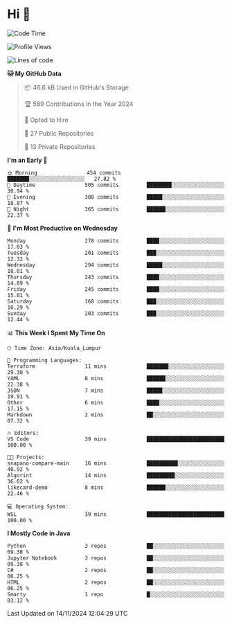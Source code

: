 <h1>Hi 👋</h1>

<!--START_SECTION:waka-->
![Code Time](http://img.shields.io/badge/Code%20Time-795%20hrs%202%20mins-blue)

![Profile Views](http://img.shields.io/badge/Profile%20Views-1-blue)

![Lines of code](https://img.shields.io/badge/From%20Hello%20World%20I%27ve%20Written-1.3%20million%20lines%20of%20code-blue)

**🐱 My GitHub Data** 

> 📦 46.6 kB Used in GitHub's Storage 
 > 
> 🏆 589 Contributions in the Year 2024
 > 
> 💼 Opted to Hire
 > 
> 📜 27 Public Repositories 
 > 
> 🔑 13 Private Repositories 
 > 
**I'm an Early 🐤** 

```text
🌞 Morning                454 commits         ███████░░░░░░░░░░░░░░░░░░   27.82 % 
🌆 Daytime                505 commits         ████████░░░░░░░░░░░░░░░░░   30.94 % 
🌃 Evening                308 commits         █████░░░░░░░░░░░░░░░░░░░░   18.87 % 
🌙 Night                  365 commits         ██████░░░░░░░░░░░░░░░░░░░   22.37 % 
```
📅 **I'm Most Productive on Wednesday** 

```text
Monday                   278 commits         ████░░░░░░░░░░░░░░░░░░░░░   17.03 % 
Tuesday                  201 commits         ███░░░░░░░░░░░░░░░░░░░░░░   12.32 % 
Wednesday                294 commits         █████░░░░░░░░░░░░░░░░░░░░   18.01 % 
Thursday                 243 commits         ████░░░░░░░░░░░░░░░░░░░░░   14.89 % 
Friday                   245 commits         ████░░░░░░░░░░░░░░░░░░░░░   15.01 % 
Saturday                 168 commits         ███░░░░░░░░░░░░░░░░░░░░░░   10.29 % 
Sunday                   203 commits         ███░░░░░░░░░░░░░░░░░░░░░░   12.44 % 
```


📊 **This Week I Spent My Time On** 

```text
🕑︎ Time Zone: Asia/Kuala_Lumpur

💬 Programming Languages: 
Terraform                11 mins             ███████░░░░░░░░░░░░░░░░░░   29.30 % 
YAML                     8 mins              ██████░░░░░░░░░░░░░░░░░░░   22.38 % 
JSON                     7 mins              █████░░░░░░░░░░░░░░░░░░░░   19.91 % 
Other                    6 mins              ████░░░░░░░░░░░░░░░░░░░░░   17.15 % 
Markdown                 2 mins              ██░░░░░░░░░░░░░░░░░░░░░░░   07.32 % 

🔥 Editors: 
VS Code                  39 mins             █████████████████████████   100.00 % 

🐱‍💻 Projects: 
snapano-compare-main     16 mins             ██████████░░░░░░░░░░░░░░░   40.92 % 
Algorint                 14 mins             █████████░░░░░░░░░░░░░░░░   36.62 % 
likecard-demo            8 mins              ██████░░░░░░░░░░░░░░░░░░░   22.46 % 

💻 Operating System: 
WSL                      39 mins             █████████████████████████   100.00 % 
```

**I Mostly Code in Java** 

```text
Python                   3 repos             ██░░░░░░░░░░░░░░░░░░░░░░░   09.38 % 
Jupyter Notebook         3 repos             ██░░░░░░░░░░░░░░░░░░░░░░░   09.38 % 
C#                       2 repos             ██░░░░░░░░░░░░░░░░░░░░░░░   06.25 % 
HTML                     2 repos             ██░░░░░░░░░░░░░░░░░░░░░░░   06.25 % 
Smarty                   1 repo              █░░░░░░░░░░░░░░░░░░░░░░░░   03.12 % 
```




 Last Updated on 14/11/2024 12:04:29 UTC
<!--END_SECTION:waka-->
